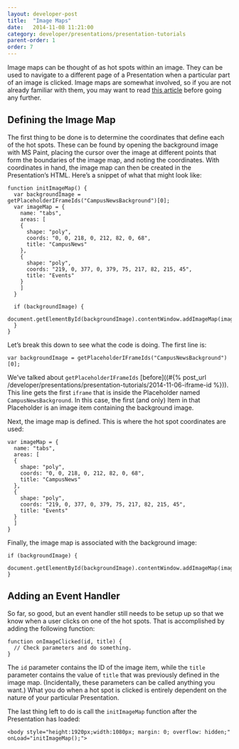 ```yaml
---
layout: developer-post
title:  "Image Maps"
date:   2014-11-08 11:21:00
category: developer/presentations/presentation-tutorials
parent-order: 1
order: 7
---
```


Image maps can be thought of as hot spots within an image. They can be used to navigate to a different page of a Presentation when a particular part of an image is clicked. Image maps are somewhat involved, so if you are not already familiar with them, you may want to read [this article](http://www.elated.com/articles/creating-image-maps/) before going any further.

## Defining the Image Map
The first thing to be done is to determine the coordinates that define each of the hot spots. These can be found by opening the background image with MS Paint, placing the cursor over the image at different points that form the boundaries of the image map, and noting the coordinates. With coordinates in hand, the image map can then be created in the Presentation’s HTML. Here’s a snippet of what that might look like:

```
function initImageMap() {
  var backgroundImage = getPlaceholderIFrameIds("CampusNewsBackground")[0];
  var imageMap = {
    name: "tabs",
    areas: [
    {
      shape: "poly",
      coords: "0, 0, 218, 0, 212, 82, 0, 68",
      title: "CampusNews"
    },
    {
      shape: "poly",
      coords: "219, 0, 377, 0, 379, 75, 217, 82, 215, 45",
      title: "Events"
    }
    ]
  }

  if (backgroundImage) {
    document.getElementById(backgroundImage).contentWindow.addImageMap(imageMap);
  }
}
```

Let’s break this down to see what the code is doing. The first line is:

```
var backgroundImage = getPlaceholderIFrameIds("CampusNewsBackground")[0];
```

We’ve talked about `getPlaceholderIFrameIds` [before]((#{% post_url /developer/presentations/presentation-tutorials/2014-11-06-iframe-id %})). This line gets the first `iframe` that is inside the Placeholder named `CampusNewsBackground`. In this case, the first (and only) Item in that Placeholder is an image item containing the background image.

Next, the image map is defined. This is where the hot spot coordinates are used:

```
var imageMap = {
  name: "tabs",
  areas: [
  {
    shape: "poly",
    coords: "0, 0, 218, 0, 212, 82, 0, 68",
    title: "CampusNews"
  },
  {
    shape: "poly",
    coords: "219, 0, 377, 0, 379, 75, 217, 82, 215, 45",
    title: "Events"
  }
  ]
}
```

Finally, the image map is associated with the background image:

```
if (backgroundImage) {
  document.getElementById(backgroundImage).contentWindow.addImageMap(imageMap);
}
```

## Adding an Event Handler
So far, so good, but an event handler still needs to be setup up so that we know when a user clicks on one of the hot spots. That is accomplished by adding the following function:

```
function onImageClicked(id, title) {
  // Check parameters and do something.
}
```

The `id` parameter contains the ID of the image item, while the `title` parameter contains the value of `title` that was previously defined in the image map. (Incidentally, these parameters can be called anything you want.) What you do when a hot spot is clicked is entirely dependent on the nature of your particular Presentation.

The last thing left to do is call the `initImageMap` function after the Presentation has loaded:

```
<body style="height:1920px;width:1080px; margin: 0; overflow: hidden;" onLoad="initImageMap();">
```